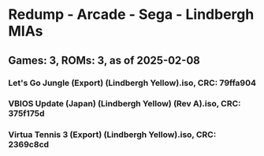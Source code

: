 # Redump - Arcade - Sega - Lindbergh MIAs
## Games: 3, ROMs: 3, as of 2025-02-08

### Let's Go Jungle (Export) (Lindbergh Yellow).iso, CRC: 79ffa904
### VBIOS Update (Japan) (Lindbergh Yellow) (Rev A).iso, CRC: 375f175d
### Virtua Tennis 3 (Export) (Lindbergh Yellow).iso, CRC: 2369c8cd
